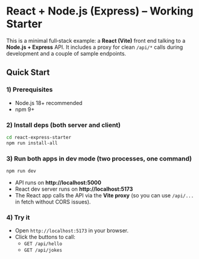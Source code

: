 # React + Node.js (Express) – Working Starter

This is a minimal full‑stack example: a **React (Vite)** front end talking to a **Node.js + Express** API.
It includes a proxy for clean `/api/*` calls during development and a couple of sample endpoints.

## Quick Start

### 1) Prerequisites
- Node.js 18+ recommended
- npm 9+

### 2) Install deps (both server and client)
```bash
cd react-express-starter
npm run install-all
```

### 3) Run both apps in dev mode (two processes, one command)
```bash
npm run dev
```

- API runs on **http://localhost:5000**
- React dev server runs on **http://localhost:5173**
- The React app calls the API via the **Vite proxy** (so you can use `/api/...` in fetch without CORS issues).

### 4) Try it
- Open `http://localhost:5173` in your browser.
- Click the buttons to call:
  - `GET /api/hello`
  - `GET /api/jokes`
